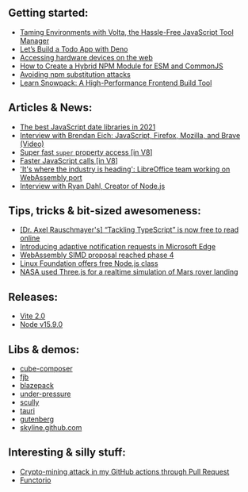 ## Getting started:

- [Taming Environments with Volta, the Hassle-Free JavaScript Tool Manager](https://www.telerik.com/blogs/taming-environments-with-volta-hassle-free-javascript-tool-manager)
- [Let’s Build a Todo App with Deno](https://js.plainenglish.io/an-introduction-to-deno-js-with-a-simple-todo-app-9337417555fd)
- [Accessing hardware devices on the web](https://web.dev/devices-introduction/)
- [How to Create a Hybrid NPM Module for ESM and CommonJS](https://www.sensedeep.com/blog/posts/2021/how-to-create-single-source-npm-module.html)
- [Avoiding npm substitution attacks](https://github.blog/2021-02-12-avoiding-npm-substitution-attacks/)
- [Learn Snowpack: A High-Performance Frontend Build Tool](https://www.sitepoint.com/learn-snowpack/)

## Articles & News:

- [The best JavaScript date libraries in 2021](https://www.skypack.dev/blog/2021/02/the-best-javascript-date-libraries/)
- [Interview with Brendan Eich: JavaScript, Firefox, Mozilla, and Brave (Video)](https://www.youtube.com/watch?v=krB0enBeSiE)
- [Super fast `super` property access [in V8]](https://v8.dev/blog/fast-super)
- [Faster JavaScript calls [in V8]](https://v8.dev/blog/adaptor-frame)
- ['It's where the industry is heading': LibreOffice team working on WebAssembly port](https://www.theregister.com/2021/02/16/libreoffice_team_working_on_port/)
- [Interview with Ryan Dahl, Creator of Node.js](https://evrone.com/ryan-dahl-interview)

## Tips, tricks & bit-sized awesomeness:

- [[Dr. Axel Rauschmayer's] “Tackling TypeScript” is now free to read online](https://twitter.com/rauschma/status/1360928981386743820)
- [Introducing adaptive notification requests in Microsoft Edge](https://blogs.windows.com/msedgedev/2021/02/16/introducing-adaptive-notification-requests-in-microsoft-edge/)
- [WebAssembly SIMD proposal reached phase 4](https://twitter.com/tlively52/status/1362649056133095430)
- [Linux Foundation offers free Node.js class](https://www.zdnet.com/article/linux-foundation-offers-free-node-js-class/)
- [NASA used Three.js for a realtime simulation of Mars rover landing](https://twitter.com/mrdoob/status/1362508150507790343)

## Releases:

- [Vite 2.0](https://dev.to/yyx990803/announcing-vite-2-0-2f0a)
- [Node v15.9.0](https://nodejs.org/en/blog/release/v15.9.0/)

## Libs & demos:

- [cube-composer](https://github.com/sharkdp/cube-composer)
- [fjb](https://github.com/sebbekarlsson/fjb)
- [blazepack](https://github.com/ameerthehacker/blazepack)
- [under-pressure](https://github.com/fastify/under-pressure)
- [scully](https://github.com/scullyio/scully)
- [tauri](https://github.com/tauri-apps/tauri)
- [gutenberg](https://github.com/WordPress/gutenberg)
- [skyline.github.com](https://skyline.github.com/)

## Interesting & silly stuff:

- [Crypto-mining attack in my GitHub actions through Pull Request](https://dev.to/thibaultduponchelle/the-github-action-mining-attack-through-pull-request-2lmc)
- [Functorio](https://bartoszmilewski.com/2021/02/16/functorio/)
